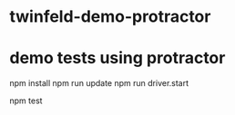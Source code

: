 # twinfeld-demo-protractor
# demo  tests using protractor


npm install 
npm run update
npm run driver.start

npm test
